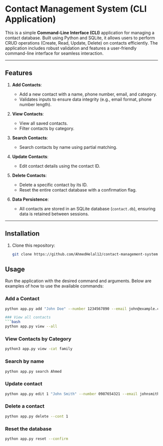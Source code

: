 # Contact Management System (CLI Application)

This is a simple **Command-Line Interface (CLI)** application for managing a contact database. Built using Python and SQLite, it allows users to perform CRUD operations (Create, Read, Update, Delete) on contacts efficiently. The application includes robust validation and features a user-friendly command-line interface for seamless interaction.

---

## Features

1. **Add Contacts**:
   - Add a new contact with a name, phone number, email, and category.
   - Validates inputs to ensure data integrity (e.g., email format, phone number length).

2. **View Contacts**:
   - View all saved contacts.
   - Filter contacts by category.

3. **Search Contacts**:
   - Search contacts by name using partial matching.

4. **Update Contacts**:
   - Edit contact details using the contact ID.

5. **Delete Contacts**:
   - Delete a specific contact by its ID.
   - Reset the entire contact database with a confirmation flag.

6. **Data Persistence**:
   - All contacts are stored in an SQLite database (`contact.db`), ensuring data is retained between sessions.

---

## Installation

1. Clone this repository:
   ```bash
   git clone https://github.com/AhmedHelal12/contact-management-system.git

## Usage

Run the application with the desired command and arguments. Below are examples of how to use the available commands:

### Add a Contact

```bash
python app.py add "John Doe" --number 1234567890 --email john@example.com --category Friend

### View all contacts
```bash
python app.py view --all
```
### View Contacts by Category
```bash
python3 app.py view -cat family
```
### Search by name
```bash
python app.py search Ahmed
```
### Update contact
```bash
python app.py edit 1 "John Smith" --number 0987654321 --email johnsmith@example.com --category Work
```
### Delete a contact
```bash
python app.py delete --cont 1
```
### Reset the database
```bash
python app.py reset --confirm
```






   
